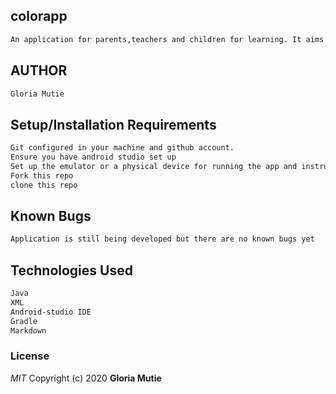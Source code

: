 ## colorapp
````bash
An application for parents,teachers and children for learning. It aims at teaching kids colors and shapes in an interactive manner where kids through playing games
````

## AUTHOR
````bash
Gloria Mutie
````
## Setup/Installation Requirements
````bash
Git configured in your machine and github account.
Ensure you have android studio set up
Set up the emulator or a physical device for running the app and instrumental tests
Fork this repo
clone this repo
````
## Known Bugs
````bash
Application is still being developed but there are no known bugs yet
````
## Technologies Used
````bash
Java
XML
Android-studio IDE
Gradle
Markdown
````
### License

*MIT*
Copyright (c) 2020 **Gloria Mutie**

